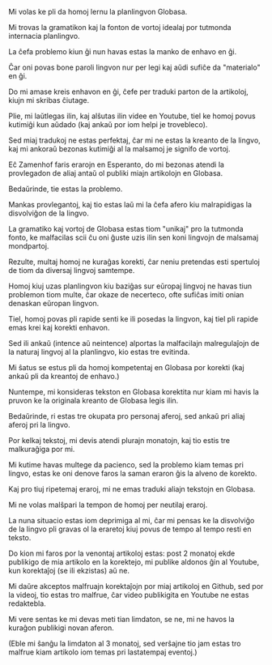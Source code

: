 Mi volas ke pli da homoj lernu la planlingvon Globasa.

Mi trovas la gramatikon kaj la fonton de vortoj idealaj por tutmonda internacia planlingvo.

La ĉefa problemo kiun ĝi nun havas estas la manko de enhavo en ĝi.

Ĉar oni povas bone paroli lingvon nur per legi kaj aŭdi sufiĉe da "materialo" en ĝi.

Do mi amase kreis enhavon en ĝi, ĉefe per traduki parton de la artikoloj, kiujn mi skribas ĉiutage.

Plie, mi laŭtlegas ilin, kaj alŝutas ilin videe en Youtube, tiel ke homoj povus kutimiĝi kun aŭdado (kaj ankaŭ por iom helpi je trovebleco).

Sed miaj tradukoj ne estas perfektaj, ĉar mi ne estas la kreanto de la lingvo, kaj mi ankoraŭ bezonas kutimiĝi al la malsamoj je signifo de vortoj.

Eĉ Zamenhof faris erarojn en Esperanto, do mi bezonas atendi la provlegadon de aliaj antaŭ ol publiki miajn artikolojn en Globasa.

Bedaŭrinde, tie estas la problemo.

Mankas provlegantoj, kaj tio estas laŭ mi la ĉefa afero kiu malrapidigas la disvolviĝon de la lingvo.

La gramatiko kaj vortoj de Globasa estas tiom "unikaj" pro la tutmonda fonto, ke malfacilas scii ĉu oni ĝuste uzis ilin sen koni lingvojn de malsamaj mondpartoj.

Rezulte, multaj homoj ne kuraĝas korekti, ĉar neniu pretendas esti spertuloj de tiom da diversaj lingvoj samtempe.

Homoj kiuj uzas planlingvon kiu baziĝas sur eŭropaj lingvoj ne havas tiun problemon tiom multe, ĉar okaze de necerteco, ofte sufiĉas imiti onian denaskan eŭropan lingvon.

Tiel, homoj povas pli rapide senti ke ili posedas la lingvon, kaj tiel pli rapide emas krei kaj korekti enhavon.

Sed ili ankaŭ (intence aŭ neintence) alportas la malfacilajn malregulaĵojn de la naturaj lingvoj al la planlingvo, kio estas tre evitinda.

Mi ŝatus se estus pli da homoj kompetentaj en Globasa por korekti (kaj ankaŭ pli da kreantoj de enhavo.)

Nuntempe, mi konsideras tekston en Globasa korektita nur kiam mi havis la pruvon ke la originala kreanto de Globasa legis ilin.

Bedaŭrinde, ri estas tre okupata pro personaj aferoj, sed ankaŭ pri aliaj aferoj pri la lingvo.

Por kelkaj tekstoj, mi devis atendi plurajn monatojn, kaj tio estis tre malkuraĝiga por mi.

Mi kutime havas multege da pacienco, sed la problemo kiam temas pri lingvo, estas ke oni denove faros la saman eraron ĝis la alveno de korekto.

Kaj pro tiuj ripetemaj eraroj, mi ne emas traduki aliajn tekstojn en Globasa.

Mi ne volas malŝpari la tempon de homoj per neutilaj eraroj.

La nuna situacio estas iom deprimiga al mi, ĉar mi pensas ke la disvolviĝo de la lingvo pli gravas ol la eraretoj kiuj povus de tempo al tempo resti en teksto.

Do kion mi faros por la venontaj artikoloj estas: post 2 monatoj ekde publikigo de mia artikolo en la korektejo, mi publike aldonos ĝin al Youtube, kun korektaĵoj (se ili ekzistas) aŭ ne.

Mi daŭre akceptos malfruajn korektaĵojn por miaj artikoloj en Github, sed por la videoj, tio estas tro malfrue, ĉar video publikigita en Youtube ne estas redaktebla.

Mi vere sentas ke mi devas meti tian limdaton, se ne, mi ne havos la kuraĝon publikigi novan aferon.

(Eble mi ŝanĝu la limdaton al 3 monatoj, sed verŝajne tio jam estas tro malfrue kiam artikolo iom temas pri lastatempaj eventoj.)